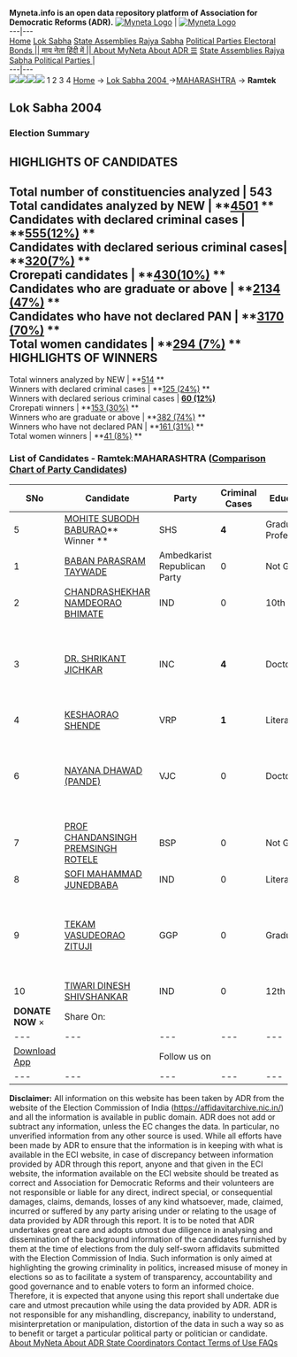 **Myneta.info is an open data repository platform of Association for Democratic Reforms (ADR).**
[![Myneta Logo](https://www.myneta.info/lib/img/myneta-logo.png)](https://www.myneta.info/) | [![Myneta Logo](https://www.myneta.info/lib/img/adr-logo.png)](https://adrindia.org)  
---|---  
[Home](https://www.myneta.info/) [Lok Sabha](https://www.myneta.info/#ls "Lok Sabha") [ State Assemblies ](https://www.myneta.info/#sa "State Assemblies") [Rajya Sabha](https://www.myneta.info/#rs "Rajya Sabha") [Political Parties ](https://www.myneta.info/party "Political Parties") [ Electoral Bonds ](https://www.myneta.info/electoral_bonds "Electoral Bonds") [ || माय नेता हिंदी में || ](https://translate.google.co.in/translate?prev=hp&hl=en&js=y&u=www.myneta.info&sl=en&tl=hi&history_state0=) [ About MyNeta ](https://adrindia.org/content/about-myneta) [ About ADR ](https://adrindia.org/about-adr/who-we-are) [☰](javascript:void\(0\))
[ State Assemblies ](https://www.myneta.info/#sa "State Assemblies") [ Rajya Sabha ](https://www.myneta.info/#rs "Rajya Sabha") [ Political Parties ](https://www.myneta.info/party "Political Parties")
|   
---|---  
![](https://www.myneta.info/lib/img/banner/banner-1.png)![](https://www.myneta.info/lib/img/banner/banner-2.png)![](https://www.myneta.info/lib/img/banner/banner-3.png)![](https://www.myneta.info/lib/img/banner/banner-4.png)
1  2  3  4 
[Home](https://www.myneta.info/) → [Lok Sabha 2004 ](https://www.myneta.info/loksabha2004/)→[MAHARASHTRA](https://www.myneta.info/loksabha2004/index.php?action=show_constituencies&state_id=13) → **Ramtek**
### 
## Lok Sabha 2004 
###  Election Summary 
HIGHLIGHTS OF CANDIDATES  
---  
Total number of constituencies analyzed |  543   
Total candidates analyzed by NEW | **[4501](https://www.myneta.info/loksabha2004/index.php?action=summary&subAction=candidates_analyzed&sort=candidate#summary) **  
Candidates with declared criminal cases | **[555(12%)](https://www.myneta.info/loksabha2004/index.php?action=summary&subAction=crime&sort=candidate#summary) **  
Candidates with declared serious criminal cases| **[320(7%)](https://www.myneta.info/loksabha2004/index.php?action=summary&subAction=serious_crime&sort=candidate#summary) **  
Crorepati candidates | **[430(10%)](https://www.myneta.info/loksabha2004/index.php?action=summary&subAction=crorepati&sort=candidate#summary) **  
Candidates who are graduate or above | **[2134 (47%)](https://www.myneta.info/loksabha2004/index.php?action=summary&subAction=education&sort=candidate#summary) **  
Candidates who have not declared PAN | **[3170 (70%)](https://www.myneta.info/loksabha2004/index.php?action=summary&subAction=without_pan&sort=candidate#summary) **  
Total women candidates | **[294 (7%)](https://www.myneta.info/loksabha2004/index.php?action=summary&subAction=women_candidate&sort=candidate#summary) **  
HIGHLIGHTS OF WINNERS  
---  
Total winners analyzed by NEW | **[514](https://www.myneta.info/loksabha2004/index.php?action=summary&subAction=winner_analyzed&sort=candidate#summary) **  
Winners with declared criminal cases | **[125 (24%)](https://www.myneta.info/loksabha2004/index.php?action=summary&subAction=winner_crime&sort=candidate#summary) **  
Winners with declared serious criminal cases | **[60 (12%)](https://www.myneta.info/loksabha2004/index.php?action=summary&subAction=winner_serious_crime&sort=candidate#summary)**  
Crorepati winners | **[153 (30%)](https://www.myneta.info/loksabha2004/index.php?action=summary&subAction=winner_crorepati&sort=candidate#summary) **  
Winners who are graduate or above | **[382 (74%)](https://www.myneta.info/loksabha2004/index.php?action=summary&subAction=winner_education&sort=candidate#summary) **  
Winners who have not declared PAN | **[161 (31%)](https://www.myneta.info/loksabha2004/index.php?action=summary&subAction=winner_without_pan&sort=candidate#summary) **  
Total women winners | **[41 (8%)](https://www.myneta.info/loksabha2004/index.php?action=summary&subAction=winner_women&sort=candidate#summary) **  
### List of Candidates - Ramtek:MAHARASHTRA ([Comparison Chart of Party Candidates](https://www.myneta.info/loksabha2004/comparisonchart.php?constituency_id=275))
SNo | Candidate| Party| Criminal Cases| Education| Age| Total Assets| Liabilities  
---|---|---|---|---|---|---|---  
5  | [MOHITE SUBODH BABURAO](https://www.myneta.info/loksabha2004/candidate.php?candidate_id=2628)** Winner ** | SHS | **4** | Graduate Professional| 42 | Rs 44,72,038 ~ 44 Lacs+ | Rs 0 ~   
1  | [BABAN PARASRAM TAYWADE](https://www.myneta.info/loksabha2004/candidate.php?candidate_id=2636) | Ambedkarist Republican Party | 0 | Not Given| 30 | Nil | Rs 0 ~   
2  | [CHANDRASHEKHAR NAMDEORAO BHIMATE](https://www.myneta.info/loksabha2004/candidate.php?candidate_id=2634) | IND | 0 | 10th Pass| 28 | Nil | Rs 0 ~   
3  | [DR. SHRIKANT JICHKAR](https://www.myneta.info/loksabha2004/candidate.php?candidate_id=2629) | INC | **4** | Doctorate| 49 | ![](https://myneta.info/image_v2.php?myneta_folder=loksabha2004&candidate_id=2629&col=ta) | ![](https://myneta.info/image_v2.php?myneta_folder=loksabha2004&candidate_id=2629&col=lia)  
4  | [KESHAORAO SHENDE](https://www.myneta.info/loksabha2004/candidate.php?candidate_id=2633) | VRP | **1** | Literate| 69 | Rs 38,77,942 ~ 38 Lacs+ | Rs 0 ~   
6  | [NAYANA DHAWAD (PANDE)](https://www.myneta.info/loksabha2004/candidate.php?candidate_id=2637) | VJC | 0 | Doctorate| 38 | ![](https://myneta.info/image_v2.php?myneta_folder=loksabha2004&candidate_id=2637&col=ta) | ![](https://myneta.info/image_v2.php?myneta_folder=loksabha2004&candidate_id=2637&col=lia)  
7  | [PROF CHANDANSINGH PREMSINGH ROTELE](https://www.myneta.info/loksabha2004/candidate.php?candidate_id=2630) | BSP | 0 | Not Given| 46 | Rs 38,97,000 ~ 38 Lacs+ | Rs 0 ~   
8  | [SOFI MAHAMMAD JUNEDBABA](https://www.myneta.info/loksabha2004/candidate.php?candidate_id=2632) | IND | 0 | Literate| 37 | Rs 1,700 ~ 1 Thou+ | Rs 0 ~   
9  | [TEKAM VASUDEORAO ZITUJI](https://www.myneta.info/loksabha2004/candidate.php?candidate_id=2631) | GGP | 0 | Graduate| 55 | ![](https://myneta.info/image_v2.php?myneta_folder=loksabha2004&candidate_id=2631&col=ta) | ![](https://myneta.info/image_v2.php?myneta_folder=loksabha2004&candidate_id=2631&col=lia)  
10  | [TIWARI DINESH SHIVSHANKAR](https://www.myneta.info/loksabha2004/candidate.php?candidate_id=2635) | IND | 0 | 12th Pass| 36 | Rs 2,95,000 ~ 2 Lacs+ | Rs 15,000 ~ 15 Thou+  
|  **DONATE NOW** × |  Share On:  | [](https://api.whatsapp.com/send?text=https%3A%2F%2Fmyneta.info%2Fpunjab2022%2Findex.php%3Faction%3Dshow_constituencies%26state_id%3D19) | [](https://www.facebook.com/sharer/sharer.php?u=https%3A%2F%2Fmyneta.info%2Fpunjab2022%2Findex.php%3Faction%3Dshow_constituencies%26state_id%3D19) | [](https://twitter.com/share?url=https%3A%2F%2Fmyneta.info%2Fpunjab2022%2Findex.php%3Faction%3Dshow_constituencies%26state_id%3D19)  
---|---|---|---|---  
| [ Download App ](https://play.google.com/store/apps/details?id=com.webrosoft.myneta1&pcampaignid=pcampaignidMKT-Other-global-all-co-prtnr-py-PartBadge-Mar2515-1) | [](https://play.google.com/store/apps/details?id=com.webrosoft.myneta1&pcampaignid=pcampaignidMKT-Other-global-all-co-prtnr-py-PartBadge-Mar2515-1) |  Follow us on  | [](https://www.facebook.com/adrindia.org/) | [](https://twitter.com/adrspeaks) | [](https://groups.google.com/g/national-election-watch?hl=en&pli=1) | [](https://www.instagram.com/adrspeaks/) | [](https://www.youtube.com/user/adrspeaks) | [](https://sharechat.com/profile/adrspeaks)  
---|---|---|---|---|---|---|---|---  
**Disclaimer:** All information on this website has been taken by ADR from the website of the Election Commission of India (https://affidavitarchive.nic.in/) and all the information is available in public domain. ADR does not add or subtract any information, unless the EC changes the data. In particular, no unverified information from any other source is used. While all efforts have been made by ADR to ensure that the information is in keeping with what is available in the ECI website, in case of discrepancy between information provided by ADR through this report, anyone and that given in the ECI website, the information available on the ECI website should be treated as correct and Association for Democratic Reforms and their volunteers are not responsible or liable for any direct, indirect special, or consequential damages, claims, demands, losses of any kind whatsoever, made, claimed, incurred or suffered by any party arising under or relating to the usage of data provided by ADR through this report. It is to be noted that ADR undertakes great care and adopts utmost due diligence in analysing and dissemination of the background information of the candidates furnished by them at the time of elections from the duly self-sworn affidavits submitted with the Election Commission of India. Such information is only aimed at highlighting the growing criminality in politics, increased misuse of money in elections so as to facilitate a system of transparency, accountability and good governance and to enable voters to form an informed choice. Therefore, it is expected that anyone using this report shall undertake due care and utmost precaution while using the data provided by ADR. ADR is not responsible for any mishandling, discrepancy, inability to understand, misinterpretation or manipulation, distortion of the data in such a way so as to benefit or target a particular political party or politician or candidate. 
[ About MyNeta ](https://adrindia.org/content/about-myneta) [ About ADR ](https://adrindia.org/about-adr/who-we-are) [ State Coordinators ](https://adrindia.org/about-adr/state-coordinators) [ Contact ](https://adrindia.org/contact-us) [ Terms of Use ](https://adrindia.org/content/adr-terms-use) [ FAQs ](https://adrindia.org/content/faqs)
